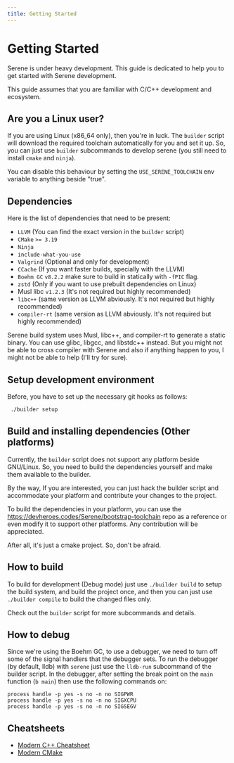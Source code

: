 ```yaml
---
title: Getting Started
---
```


# Getting Started
Serene is under heavy development. This guide is dedicated to help you to get started with
Serene development.

This guide assumes that you are familiar with C/C++ development and ecosystem.

## Are you a Linux user?
If you are using Linux (x86_64 only), then you're in luck. The `builder` script
will download the required toolchain automatically for you and set it up. So,
you can just use `builder` subcommands to develop serene (you still need to
install `cmake` and `ninja`).

You can disable this behaviour by setting the `USE_SERENE_TOOLCHAIN` env variable to
anything beside "true".

## Dependencies
Here is the list of dependencies that need to be present:
- `LLVM` (You can find the exact version in the `builder` script)
- `CMake` `>= 3.19`
- `Ninja`
- `include-what-you-use`
- `Valgrind` (Optional and only for development)
- `CCache` (If you want faster builds, specially with the LLVM)
- `Boehm GC` `v8.2.2`
  make sure to build in statically with `-fPIC` flag.
- `zstd` (Only if you want to use prebuilt dependencies on Linux)
- Musl libc `v1.2.3` (It's not required but highly recommended)
- `libc++` (same version as LLVM abviously. It's not required but highly recommended)
- `compiler-rt` (same version as LLVM abviously. It's not required but highly recommended)

Serene build system uses Musl, libc++, and compiler-rt to generate a static binary.
You can use glibc, libgcc, and libstdc++ instead. But you might not be able to
cross compiler with Serene and also if anything happen to you, I might not be able
to help (I'll try for sure).

## Setup development environment
Before, you have to set up the necessary git hooks as follows:

```bash
 ./builder setup
```

## Build and installing dependencies (Other platforms)
Currently, the `builder` script does not support any platform beside GNU/Linux. So, you
need to build the dependencies yourself and make them available to the builder.

By the way, If you are interested, you can just hack the builder script and accommodate your
platform and contribute your changes to the project.

To build the dependencies in your platform, you can use the https://devheroes.codes/Serene/bootstrap-toolchain
repo as a reference or even modify it to support other platforms. Any contribution will be appreciated.

After all, it's just a cmake project. So, don't be afraid.

## How to build
To build for development (Debug mode) just use `./builder build` to setup the build system,
and build the project once, and then you can just use `./builder compile` to build the changed files
only.

Check out the `builder` script for more subcommands and details.

## How to debug
Since we're using the Boehm GC, to use a debugger, we need to turn off some of the signal
handlers that the debugger sets. To run the debugger (by default, lldb) with `serene`
just use the `lldb-run` subcommand of the builder script. In the debugger, after setting the
break point on the `main` function (`b main`) then use the following commands on:

```
process handle -p yes -s no -n no SIGPWR
process handle -p yes -s no -n no SIGXCPU
process handle -p yes -s no -n no SIGSEGV
```

## Cheatsheets
- [Modern C++ Cheatsheet](https://github.com/muqsitnawaz/modern-cpp-cheatsheet)
- [Modern CMake](https://cliutils.gitlab.io/modern-cmake/)
